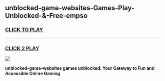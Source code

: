 
## unblocked-game-websites-Games-Play-Unblocked-&-Free-empso
<h3>
<a href="https://premium76.site?title=unblocked-game-websites&ref=24A">CLICK TO PLAY</a></h3>
<hr>

<h3>
<a href="https://premium76.site?title=unblocked-game-websites&ref=24A">CLICK 2 PLAY</a>
  
</h3>

<a href="https://premium76.site?title=unblocked-game-websites&ref=24A"><img src="https://clearcache.store/games.png"></a>


**unblocked-game-websites games unblocked: Your Gateway to Fun and Accessible Online Gaming**
